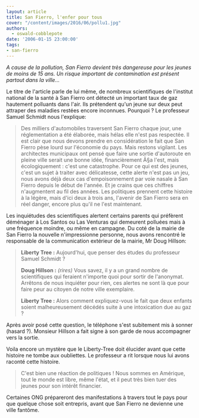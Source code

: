 ```yaml
---
layout: article
title: San Fierro, l'enfer pour tous
cover: "/content/images/2016/06/pollu1.jpg"
authors:
  - oswald-cobblepote
date: '2006-01-15 23:00:00'
tags:
- san-fierro
---
```


_A cause de la pollution, San Fierro devient très dangereuse pour les jeunes de moins de 15 ans. Un risque important de contamination est présent partout dans la ville..._

Le titre de l'article parle de lui même, de nombreux scientifiques de l'institut national de la santé à San Fierro ont détecté un important taux de gaz hautement polluants dans l'air. Ils prétendent qu'un jeune sur deux peut attraper des maladies restées encore inconnues. Pourquoi ? Le professeur Samuel Schmidt nous l'explique:

> Des milliers d'automobiles traversent San Fierro chaque jour, une réglementation a été élaborée, mais hélas elle n'est pas respectée. Il est clair que nous devons prendre en considération le fait que San Fierro pèse lourd sur l'économie du pays. Mais restons vigilant. Les architectes municipaux ont pensé que faire une sortie d'autoroute en pleine ville serait une bonne idée, financièrement Ã§a l'est, mais écologiquement : c'est une catastrophe. Pour ce qui est des jeunes, c'est un sujet à traiter avec délicatesse, cette alerte n'est pas un jeu, nous avons déjà deux cas d'empoisonnement par voie nasale à San Fierro depuis le début de l'année. Et je crains que ces chiffres n'augmentent au fil des années. Les politiques prennent cette histoire à la légère, mais d'ici deux à trois ans, l'avenir de San Fierro sera en réel danger, encore plus qu'il ne l'est maintenant.

Les inquiétudes des scientifiques alertent certains parents qui préfèrent déménager à Los Santos ou Las Venturas qui demeurent polluées mais à une fréquence moindre, ou même en campagne. Du coté de la mairie de San Fierro la nouvelle n'impressionne personne, nous avons rencontré le responsable de la communication extérieur de la mairie, Mr Doug Hillson:

> **Liberty Tree :** Aujourd'hui, que penser des études du professeur Samuel Schmidt ?
> 
> **Doug Hillson :** _(rires)_ Vous savez, il y a un grand nombre de scientifiques qui feraient n'importe quoi pour sortir de l'anonymat. Arrêtons de nous inquiéter pour rien, ces alertes ne sont là que pour faire peur au citoyen de notre ville exemplaire.
> 
> **Liberty Tree :** Alors comment expliquez-vous le fait que deux enfants soient malheureusement décédés suite à une intoxication due au gaz ?

Après avoir posé cette question, le téléphone s'est subitement mis à sonner (hasard ?). Monsieur Hillson a fait signe à son garde de nous accompagner vers la sortie.

Voila encore un mystère que le Liberty-Tree doit élucider avant que cette histoire ne tombe aux oubliettes. Le professeur a rit lorsque nous lui avons raconté cette histoire.

> C'est bien une réaction de politiques ! Nous sommes en Amérique, tout le monde est libre, même l'état, et il peut très bien tuer des jeunes pour son intérêt financier.

Certaines ONG prépareront des manifestations à travers tout le pays pour que quelque chose soit entrepris, avant que San Fierro ne devienne une ville fantôme.